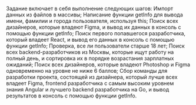 Задание включает в себя выполнение следующих шагов:
Импорт данных из файлов в массивы;
Написание функции getInfo для вывода имени, фамилии и города пользователя, используя this;
Поиск всех дизайнеров, которые владеют Figma, и вывод их данных в консоль с помощью функции getInfo;
Поиск первого попавшегося разработчика, который владеет React, и вывод его данных в консоль с помощью функции getInfo;
Проверка, все ли пользователи старше 18 лет;
Поиск всех backend-разработчиков из Москвы, которые ищут работу на полный день, и сортировка их в порядке возрастания зарплатных ожиданий;
Поиск всех дизайнеров, которые владеют Photoshop и Figma одновременно на уровне не ниже 6 баллов;
Сбор команды для разработки проекта, состоящей из дизайнера, который лучше всех владеет Figma, frontend разработчика с самым высоким уровнем знания Angular и лучшего backend разработчика на Go, и вывод результатов в консоль с помощью функции getInfo.
